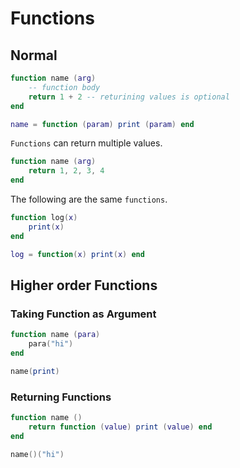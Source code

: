 # Functions

## Normal

```lua
function name (arg)
	-- function body
	return 1 + 2 -- returining values is optional
end
```

```lua
name = function (param) print (param) end
```

`Functions` can return multiple values.

```lua
function name (arg)
	return 1, 2, 3, 4
end
```

The following are the same `functions`.

```lua
function log(x)
	print(x)
end

log = function(x) print(x) end
```

## Higher order Functions

### Taking Function as Argument

```lua
function name (para)
	para("hi")
end

name(print)
```

### Returning Functions

```lua
function name () 
	return function (value) print (value) end
end

name()("hi")
```
